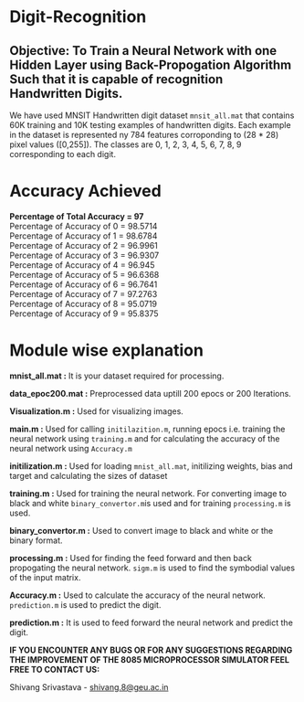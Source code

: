 # Digit-Recognition

## Objective: To Train a Neural Network with one Hidden Layer using Back-Propogation Algorithm Such that it is capable of recognition Handwritten Digits.  

We have used MNSIT Handwritten digit dataset `mnsit_all.mat` that contains 60K training and 10K testing examples of handwritten digits. Each example in the dataset is represented ny 784 features corroponding to (28 * 28) pixel values ([0,255]). The classes are 0, 1, 2, 3, 4, 5, 6, 7, 8, 9 corresponding to each digit.<br/>

# Accuracy Achieved

**Percentage of Total Accuracy = 97**<br/>
Percentage of Accuracy of 0 = 98.5714<br/>
Percentage of Accuracy of 1 = 98.6784<br/>
Percentage of Accuracy of 2 = 96.9961<br/>
Percentage of Accuracy of 3 = 96.9307<br/>
Percentage of Accuracy of 4 = 96.945<br/>
Percentage of Accuracy of 5 = 96.6368<br/>
Percentage of Accuracy of 6 = 96.7641<br/>
Percentage of Accuracy of 7 = 97.2763<br/>
Percentage of Accuracy of 8 = 95.0719<br/>
Percentage of Accuracy of 9 = 95.8375<br/>

# Module wise explanation

**mnist_all.mat :** It is your dataset required for processing.<br/>

**data_epoc200.mat :** Preprocessed data uptill 200 epocs or 200 Iterations.<br/>

**Visualization.m :** Used for visualizing images.<br/> 

**main.m :** Used for calling `initilazition.m`, running epocs i.e. training the neural network using `training.m` and for calculating the accuracy of the neural network using `Accuracy.m`<br/> 

**initilization.m :** Used for loading `mnist_all.mat`, initilizing weights, bias and target and calculating the sizes of dataset<br/> 

**training.m :** Used for training the neural network. For converting image to black and white `binary_convertor.m`is used and for training `processing.m` is used.<br/> 

**binary_convertor.m :** Used to convert image to black and white or the binary format.<br/> 

**processing.m :** Used for finding the feed forward and then back propogating the neural network. `sigm.m` is used to find the symbodial values of the input matrix.<br/> 

**Accuracy.m :** Used to calculate the accuracy of the neural network. `prediction.m` is used to predict the digit.<br/> 

**prediction.m :** It is used to feed forward the neural network and predict the digit.<br/>
 


**IF YOU ENCOUNTER ANY BUGS OR FOR ANY SUGGESTIONS REGARDING THE IMPROVEMENT OF THE 8085 MICROPROCESSOR SIMULATOR FEEL FREE TO CONTACT US:**

Shivang Srivastava	-	shivang.8@geu.ac.in<br/>
